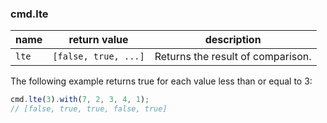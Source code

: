 ### cmd.lte

| name        | return value  | description   |
|-------------|---------------|---------------|
| `lte`       | `[false, true, ...]`  | Returns the result of comparison. |

The following example returns true for each value less than or equal to 3:

```js
cmd.lte(3).with(7, 2, 3, 4, 1);
// [false, true, true, false, true]
```
